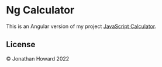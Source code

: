 # Ng Calculator

This is an Angular version of my project [JavaScript Calculator](https://github.com/jonathanhhoward/javascript-calculator).

## License

&copy; Jonathan Howard 2022
